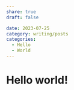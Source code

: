 ```yaml
---
share: true
draft: false 

date: 2023-07-25
category: writing/posts
categories:
  - Hello
  - World
---
```


# Hello world!